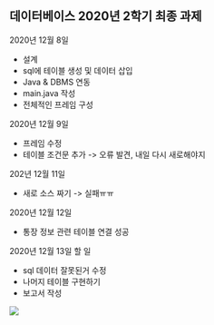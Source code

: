 ## 데이터베이스 2020년 2학기 최종 과제

2020년 12월 8일
* 설계
* sql에 테이블 생성 및 데이터 삽입
* Java & DBMS 연동
* main.java 작성
* 전체적인 프레임 구성


2020년 12월 9일
* 프레임 수정
* 테이블 조건문 추가
-> 오류 발견, 내일 다시 새로해야지


202년 12월 11일
* 새로 소스 짜기
-> 실패ㅠㅠ


2020년 12월 12일
 * 통장 정보 관련 테이블 연결 성공
 
 2020년 12월 13일 할 일
 * sql 데이터 잘못된거 수정
 * 나머지 테이블 구현하기
 * 보고서 작성
 

<div>
 <img src="https://user-images.githubusercontent.com/63095347/102005721-712e1e00-3d5e-11eb-9aaa-fa18b18f8428.png"/>
 </div>
